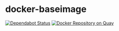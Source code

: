 # docker-baseimage

[![Dependabot Status](https://api.dependabot.com/badges/status?host=github&repo=evryfs/node-dev-docker)](https://dependabot.com)
[![Docker Repository on Quay](https://quay.io/repository/evryfs/base-ubuntu/status "Docker Repository on Quay")](https://quay.io/repository/evryfs/base-ubuntu)
